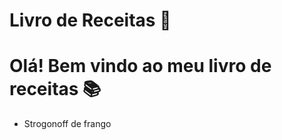 # Livro de Receitas :cake: #



# Olá! Bem vindo ao meu livro de receitas :books:

-  Strogonoff de frango

